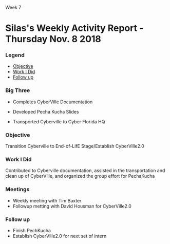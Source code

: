 Week 7
# Silas's Weekly Activity Report - Thursday Nov. 8 2018
### Legend
 - [Objective](#objective)
 - [Work I Did](#work-i-did)
 - [Follow up](#follow-up)

### Big Three

- Completes CyberVille Documentation 

- Developed Pecha Kucha Slides 

- Transported Cyberville to Cyber Florida HQ

### Objective

Transition Cyberville to End-of-LifE Stage/Establish CyberVille2.0

### Work I Did

Contributed to Cyberville documentation, assisted in the transportation and clean up of CyberVille, and organized the group effort for PechaKucha
### Meetings
  - Weekly meeting with Tim Baxter 
  - Followup metting with David Housman for CyberVille2.0

### Follow up

- Finish PechKucha 
- Establish CyberVille2.0 for next set of intern
